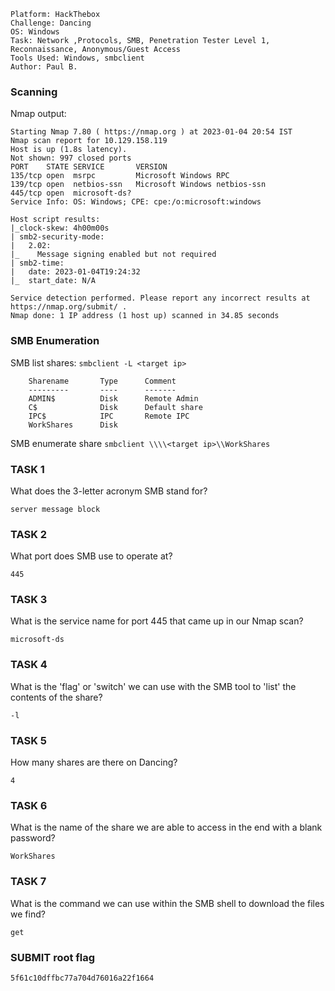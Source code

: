 ```
Platform: HackThebox
Challenge: Dancing
OS: Windows
Task: Network ,Protocols, SMB, Penetration Tester Level 1, Reconnaissance, Anonymous/Guest Access
Tools Used: Windows, smbclient
Author: Paul B.
```

### Scanning
Nmap output:
```
Starting Nmap 7.80 ( https://nmap.org ) at 2023-01-04 20:54 IST
Nmap scan report for 10.129.158.119
Host is up (1.8s latency).
Not shown: 997 closed ports
PORT    STATE SERVICE       VERSION
135/tcp open  msrpc         Microsoft Windows RPC
139/tcp open  netbios-ssn   Microsoft Windows netbios-ssn
445/tcp open  microsoft-ds?
Service Info: OS: Windows; CPE: cpe:/o:microsoft:windows

Host script results:
|_clock-skew: 4h00m00s
| smb2-security-mode: 
|   2.02: 
|_    Message signing enabled but not required
| smb2-time: 
|   date: 2023-01-04T19:24:32
|_  start_date: N/A

Service detection performed. Please report any incorrect results at https://nmap.org/submit/ .
Nmap done: 1 IP address (1 host up) scanned in 34.85 seconds

```
### SMB Enumeration
SMB list shares:
`smbclient -L <target ip>`
```
	Sharename       Type      Comment
	---------       ----      -------
	ADMIN$          Disk      Remote Admin
	C$              Disk      Default share
	IPC$            IPC       Remote IPC
	WorkShares      Disk 
```

SMB enumerate share
`smbclient \\\\<target ip>\\WorkShares`


### TASK 1
What does the 3-letter acronym SMB stand for?
```
server message block
```

### TASK 2
What port does SMB use to operate at?
```
445
```

### TASK 3
What is the service name for port 445 that came up in our Nmap scan?
```
microsoft-ds
```

### TASK 4
What is the 'flag' or 'switch' we can use with the SMB tool to 'list' the contents of the share?
```
-l
```

### TASK 5
How many shares are there on Dancing?
```
4
```

### TASK 6
What is the name of the share we are able to access in the end with a blank password?
```
WorkShares
```

### TASK 7
What is the command we can use within the SMB shell to download the files we find?
```
get
```

### SUBMIT root flag
```
5f61c10dffbc77a704d76016a22f1664
```

